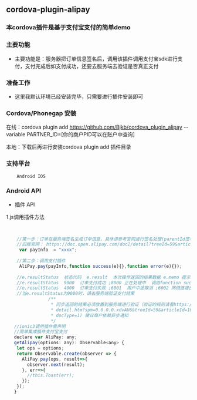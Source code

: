 ## cordova-plugin-alipay ##

### 本cordova插件是基于支付宝支付的简单demo

### 主要功能
		
 - 主要功能是：服务器把订单信息签名后，调用该插件调用支付宝sdk进行支付，支付完成后如支付成功，还要去服务端去验证是否真正支付
	
### 准备工作

 - 这里我默认环境已经安装完毕，只需要进行插件安装即可

### Cordova/Phonegap 安装 

   在线：cordova plugin add  https://github.com/Bjkb/cordova_plugin_alipay --variable PARTNER_ID=[你的商户PID可以在账户中查询]
    
   本地：下载后再进行安装cordova plugin add 插件目录
   
### 支持平台

		Android IOS
		
### Android API

+ 插件 API
    		
1.js调用插件方法
```js
				
    	
    //第一步：订单在服务端签名生成订单信息，具体请参考官网进行签名处理(parentId签名跟新版签名不一样)
    //旧版官网： https://doc.open.alipay.com/doc2/detail?treeId=59&articleId=103663&docType=1
     var payInfo  = "xxxx";
            	
    //第二步：调用支付插件        	
     AliPay.pay(payInfo,function success(e){},function error(e){});
      
	//e.resultStatus  状态代码  e.result  本次操作返回的结果数据 e.memo 提示信息
	//e.resultStatus  9000  订单支付成功 ;8000 正在处理中  调用function success 
	//e.resultStatus  4000  订单支付失败 ;6001  用户中途取消 ;6002 网络连接出错  调用function error
	//当e.resultStatus为9000时，请去服务端验证支付结果
	 			/**
				 * 同步返回的结果必须放置到服务端进行验证（验证的规则请看https://doc.open.alipay.com/doc2/
				 * detail.htm?spm=0.0.0.0.xdvAU6&treeId=59&articleId=103665&
				 * docType=1) 建议商户依赖异步通知
				 */
   //ionic3调用插件需声明 
   //简单集成插件支付宝支付
   declare var AliPay: any;
   getAlipay(options: any): Observable<any> {
    let ops = options;
    return Observable.create(observer => {
      AliPay.pay(ops, result=>{
        observer.next(result);
      }, err=>{
        //this.Toast(err);
      });
    });
   }
```
